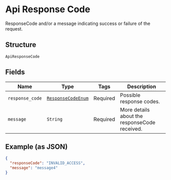 
# Api Response Code

ResponseCode and/or a message indicating success or failure of the request.

## Structure

`ApiResponseCode`

## Fields

| Name | Type | Tags | Description |
|  --- | --- | --- | --- |
| `response_code` | [`ResponseCodeEnum`](../../doc/models/response-code-enum.md) | Required | Possible response codes. |
| `message` | `String` | Required | More details about the responseCode received. |

## Example (as JSON)

```json
{
  "responseCode": "INVALID_ACCESS",
  "message": "message4"
}
```

